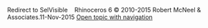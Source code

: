 ---
---

Redirect to SelVisible&#160;
&#160;
Rhinoceros 6 © 2010-2015 Robert McNeel &amp; Associates.11-Nov-2015
 [Open topic with navigation](selvisible.html) 

